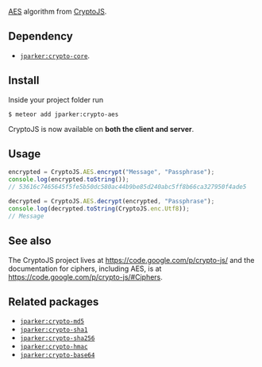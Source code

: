 [AES](http://en.wikipedia.org/wiki/Advanced_Encryption_Standard) algorithm from [CryptoJS](https://code.google.com/p/crypto-js/#AES).

Dependency
----------
- [`jparker:crypto-core`](https://github.com/p-j/meteor-crypto-core).

Install
-------

Inside your project folder run
```
$ meteor add jparker:crypto-aes
```
CryptoJS is now available on **both the client and server**.

Usage
-------

```javascript
encrypted = CryptoJS.AES.encrypt("Message", "Passphrase");
console.log(encrypted.toString());
// 53616c7465645f5fe5b50dc580ac44b9be85d240abc5ff8b66ca327950f4ade5

decrypted = CryptoJS.AES.decrypt(encrypted, "Passphrase");
console.log(decrypted.toString(CryptoJS.enc.Utf8));
// Message
```

See also
--------
The CryptoJS project lives at <https://code.google.com/p/crypto-js/> and
the documentation for ciphers, including AES, is at
<https://code.google.com/p/crypto-js/#Ciphers>.


Related packages
----------------

- [`jparker:crypto-md5`](https://github.com/p-j/meteor-crypto-md5)
- [`jparker:crypto-sha1`](https://github.com/p-j/meteor-crypto-sha1)
- [`jparker:crypto-sha256`](https://github.com/p-j/meteor-crypto-sha256)
- [`jparker:crypto-hmac`](https://github.com/p-j/meteor-crypto-hmac)
- [`jparker:crypto-base64`](https://github.com/p-j/meteor-crypto-base64)